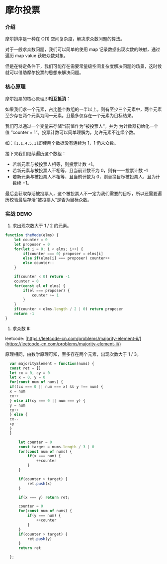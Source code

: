 # 摩尔投票

### 介绍

摩尔排序是一种在 O(1) 空间复杂度，解决求众数问题的算法。

对于一般求众数问题，我们可以简单的使用 map 记录数据出现次数的映射，通过遍历 map value 获取众数对象。

但是在特定条件下，我们可能存在需要常量级空间复杂度解决问题的场景，这时候就可以借助摩尔投票的思想来解决问题。

### 核心原理

摩尔投票的核心原理即**相互抵消**：

如果我们求一个元素，占比整个数组的一半以上。则有至少三个元素中，两个元素至少存在两个元素为同一元素。且最多仅存在一个元素为目标结果。

我们可以通过一个变量来存储当前值作为”被投票人“。并为 为计数器初始化一个值 ”counter = 1“。投票计数可以简单理解为，允许元素不连续个数。

如：`[1,1,4,5,1]`即使两个数据没有连续为 1，1 仍未众数。

接下来我们继续遍历这个数组：

- 若新元素与被投票人相等，则投票计数 +1。
- 若新元素与被投票人不相等，且当前计数不为 0，则有——投票计数 -1
- 若新元素与被投票人不相等，且当前计数为 0，则替换目标被投票人，且为计数续 +1。

最后会获取存活被投票人，这个被投票人不一定为我们需要的目标，所以还需要遍历校验最后存活”被投票人“是否为目标众数。

### 实战 DEMO

1. 求出现次数大于 1 / 2 的元素。

```jsx
function theMode(elms) {
	let counter = 0
	let proposer = 0
	for(let i = 0; i < elms; i++) {
		if(counter === 0) proposer = elms[i]
		else if(elms[i] === proposer) counter++
		else counter--
	}

	if(counter < 0) return -1
	counter = 0
	for(const el of elms) {
		if(el === proposer) {
			counter += 1
		}
	}
	if(counter > elms.length / 2 | 0) return proposer
	return -1
}
```

1. 求众数 II:

leetcode: [https://leetcode-cn.com/problems/majority-element-ii/](https://leetcode-cn.com/problems/majority-element-ii/)

原理相同，由数学原理可知，至多存在两个元素，出现次数大于 1 / 3。

```jsx
  var majorityElement = function(nums) {
  const ret = []
  let cx = 0, cy = 0
  let x = 0, y = 0
  for(const num of nums) {
  if((cx === 0 || num === x) && y !== num) {
  x = num
  cx++
  } else if(cy === 0 || num === y) {
  y = num
  cy++
  } else {
  cx--
  cy--
  }
  }

      let counter = 0
      const target = nums.length / 3 | 0
      for(const num of nums) {
          if(x === num) {
              ++counter
          }
      }

      if(counter > target) {
          ret.push(x)
      }

      if(x === y) return ret;

      counter = 0
      for(const num of nums) {
          if(y === num) {
              ++counter
          }
      }
      if(counter > target) {
          ret.push(y)
      }
      return ret

  };

```